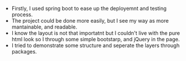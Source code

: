 <ul>
<li>Firstly, I used spring boot to ease up the deployemnt and testing process.</li>
<li>The project could be done more easily, but I see my way as more mantainable, and readable.</li>
<li>I know the layout is not that importatnt but I couldn't live with the pure html look so I through some simple bootstarp, and jQuery in the page.</li>
<li>I tried to demonstrate some structure and seperate the layers through packages.</li>
</ul>
